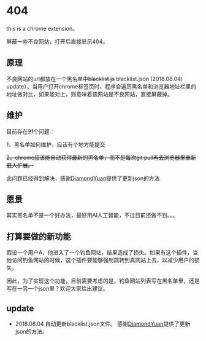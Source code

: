 # 404

this is a chrome extension。

屏蔽一些不良网站，打开后直接显示404。

## 原理

不良网站的url都放在一个黑名单中~~blacklist.js~~ blacklist.json (2018.08.04) update），当用户打开chrome标签页时，程序会遍历黑名单和浏览器地址栏里的地址做对比，如果能对上，则意味着该网站是不良网站，直接屏蔽掉。

## 维护

目前存在~~2~~1个问题：

1、黑名单如何维护，应该有个地方能提交

~~2、chrome应该能自动获得最新的黑名单，而不是每次git pull再去浏览器里重新载入扩展。~~

此问题已经得到解决，感谢[DiamondYuan](https://github.com/DiamondYuan)提供了更新json的方法

## 愿景

其实黑名单不是一个好办法，最好用AI人工智能，不过目前还做不到。。。

## 打算要做的新功能

假设一个用户A，他进入了一个钓鱼网站，结果造成了损失。如果有这个插件，当他访问钓鱼网站的时候，这个插件要能够强制跳转到真网站上去，以减少用户的损失。

因此，为了实现这个功能，目前需要考虑的是，钓鱼网站列表写在黑名单里，还是写在一另一个json里？欢迎大家给出建议。

## update 

* 2018.08.04
  自动更新blacklist.json文件。
  感谢[DiamondYuan](https://github.com/DiamondYuan)提供了更新json的方法。

